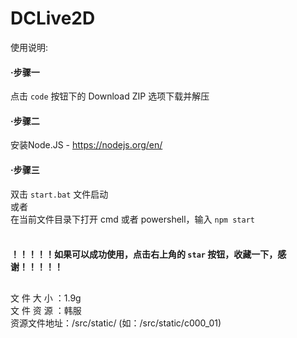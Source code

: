 # DCLive2D

使用说明:

#### ·步骤一
 点击 ```code``` 按钮下的 Download ZIP 选项下载并解压

#### ·步骤二
 安装Node.JS - https://nodejs.org/en/

#### ·步骤三
 双击 ```start.bat``` 文件启动<br />
 或者<br />
 在当前文件目录下打开 cmd 或者 powershell，输入 ```npm start```
<br /><br />
 #### ！！！！！如果可以成功使用，点击右上角的 ```star``` 按钮，收藏一下，感谢！！！！！


##

文 件 大 小 ：1.9g<br />
文 件 资 源 ：韩服<br />
资源文件地址：/src/static/ (如：/src/static/c000_01)